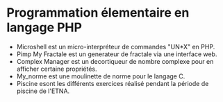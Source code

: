 <h1>Programmation élementaire en langage PHP</h1>
<ul>
  <li>Microshell est un micro-interpréteur de commandes "UN*X" en PHP.</li>
  <li>Pimp My Fractale est un generateur de fractale via une interface web.</li>
  <li>Complex Manager est un decortiqueur de nombre complexe pour en afficher certaine propriétés.</li>
  <li>My_norme est une moulinette de norme pour le langage C.</li>
  <li>Piscine esont les différents exercices réalisé pendant la période de piscine de l'ETNA.</li>
</ul>
